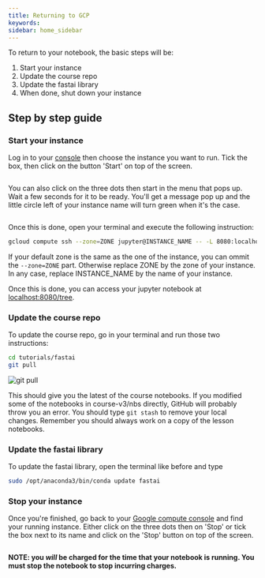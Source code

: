 ```yaml
---
title: Returning to GCP
keywords: 
sidebar: home_sidebar
---
```


To return to your notebook, the basic steps will be:

1. Start your instance
1. Update the course repo
1. Update the fastai library
1. When done, shut down your instance

## Step by step guide

### Start your instance

Log in to your [console](https://console.cloud.google.com/compute/) then choose the instance you want to run. Tick the box, then click on the button 'Start' on top of the screen.

<img alt="" src="/images/gcp/start.png" class="screenshot">

You can also click on the three dots then start in the menu that pops up. Wait a few seconds for it to be ready. You'll get a message pop up and the little circle left of your instance name will turn green when it's the case.

<img alt="" src="/images/gcp/ready.png" class="screenshot">

Once this is done, open your terminal and execute the following instruction:

```bash
gcloud compute ssh --zone=ZONE jupyter@INSTANCE_NAME -- -L 8080:localhost:8080
```

If your default zone is the same as the one of the instance, you can ommit the `--zone=ZONE` part. Otherwise replace ZONE by the zone of your instance. In any case, replace INSTANCE_NAME by the name of your instance.

Once this is done, you can access your jupyter notebook at [localhost:8080/tree](http://localhost:8080/tree).

### Update the course repo
 To update the course repo, go in your terminal and run those two instructions:

``` bash
cd tutorials/fastai
git pull
```

<img alt="git pull" src="/images/gcp/git_pull.png" class="screenshot">

This should give you the latest of the course notebooks. If you modified some of the notebooks in course-v3/nbs directly, GitHub will probably throw you an error. You should type `git stash` to remove your local changes. Remember you should always work on a copy of the lesson notebooks.

### Update the fastai library
To update the fastai library, open the terminal like before and type
``` bash
sudo /opt/anaconda3/bin/conda update fastai
```

### Stop your instance
Once you're finished, go back to your [Google compute console](https://console.cloud.google.com/computes) and find your running instance. Either click on the three dots then on 'Stop' or tick the box next to its name and click on the 'Stop' button on top of the screen.

<img alt="" src="/images/gcp/stop.png" class="screenshot">

 **NOTE: you *will* be charged for the time that your notebook is running. You must stop the notebook to stop incurring charges.**